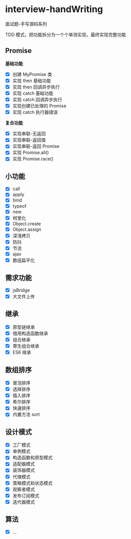 # interview-handWriting

面试题-手写源码系列

TDD 模式，把功能拆分为一个个单测实现，最终实现完整功能

## Promise

**基础功能**

- [x] 创建 MyPromise 类
- [x] 实现 then 基础功能
- [x] 实现 then 回调异步执行
- [x] 实现 catch 基础功能
- [x] 实现 catch 回调异步执行
- [x] 实现创建已处理的 Promise
- [x] 实现 catch 执行器错误

**复合功能**

- [x] 实现串联-无返回
- [x] 实现串联-返回值
- [x] 实现串联-返回 Promise
- [x] 实现 Promise.all()
- [x] 实现 Promise.race()

## 小功能

- [x] call
- [x] apply
- [x] bind
- [x] typeof
- [x] new
- [x] 柯里化
- [x] Object.create
- [x] Object.assign
- [x] 深浅拷贝
- [x] 防抖
- [x] 节流
- [x] ajax
- [x] 数组扁平化

## 需求功能

- [x] jsBridge
- [x] 大文件上传

## 继承

- [x] 原型链继承
- [x] 借用构造函数继承
- [x] 组合继承
- [x] 寄生组合继承
- [x] ES6 继承

## 数组排序

- [x] 冒泡排序
- [x] 选择排序
- [x] 插入排序
- [x] 希尔排序
- [x] 快速排序
- [x] 内置方法 sort

## 设计模式

- [x] 工厂模式
- [x] 单例模式
- [x] 构造函数和原型模式
- [x] 适配器模式
- [x] 装饰器模式
- [x] 代理模式
- [x] 策略模式和状态模式
- [x] 观察者模式
- [x] 发布订阅模式
- [x] 迭代器模式

## 算法

- [x] ...
